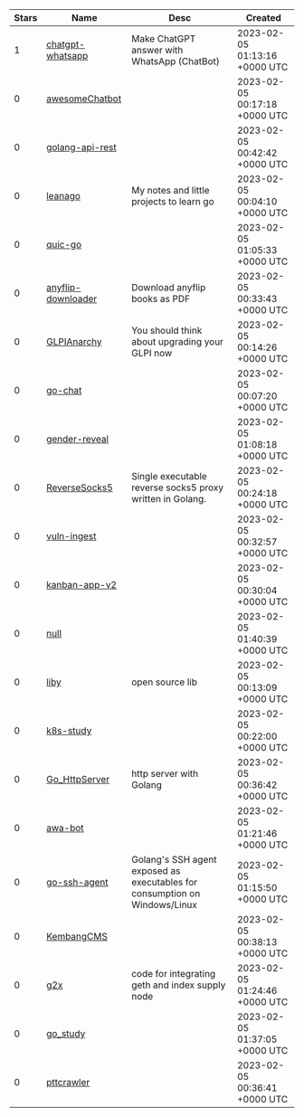 | Stars | Name | Desc | Created | 
| ----- | ------- | ------------- | ------------- |
| 1 | [chatgpt-whatsapp](https://github.com/HadrienBoyer/chatgpt-whatsapp) | Make ChatGPT answer with WhatsApp (ChatBot) | 2023-02-05 01:13:16 +0000 UTC |
| 0 | [awesomeChatbot](https://github.com/Reticent93/awesomeChatbot) |  | 2023-02-05 00:17:18 +0000 UTC |
| 0 | [golang-api-rest](https://github.com/jcarvallo/golang-api-rest) |  | 2023-02-05 00:42:42 +0000 UTC |
| 0 | [leanago](https://github.com/prex-aliya/leanago) | My notes and little projects to learn go | 2023-02-05 00:04:10 +0000 UTC |
| 0 | [quic-go](https://github.com/zzzz-26/quic-go) |  | 2023-02-05 01:05:33 +0000 UTC |
| 0 | [anyflip-downloader](https://github.com/Lofter1/anyflip-downloader) | Download anyflip books as PDF | 2023-02-05 00:33:43 +0000 UTC |
| 0 | [GLPIAnarchy](https://github.com/Feals-404/GLPIAnarchy) | You should think about upgrading your GLPI now | 2023-02-05 00:14:26 +0000 UTC |
| 0 | [go-chat](https://github.com/errsync/go-chat) |  | 2023-02-05 00:07:20 +0000 UTC |
| 0 | [gender-reveal](https://github.com/VenkatRamReddyK/gender-reveal) |  | 2023-02-05 01:08:18 +0000 UTC |
| 0 | [ReverseSocks5](https://github.com/Acebond/ReverseSocks5) | Single executable reverse socks5 proxy written in Golang. | 2023-02-05 00:24:18 +0000 UTC |
| 0 | [vuln-ingest](https://github.com/zarguell/vuln-ingest) |  | 2023-02-05 00:32:57 +0000 UTC |
| 0 | [kanban-app-v2](https://github.com/juleor/kanban-app-v2) |  | 2023-02-05 00:30:04 +0000 UTC |
| 0 | [null](https://github.com/sujit-baniya/null) |  | 2023-02-05 01:40:39 +0000 UTC |
| 0 | [liby](https://github.com/cbot918/liby) | open source lib | 2023-02-05 00:13:09 +0000 UTC |
| 0 | [k8s-study](https://github.com/jeferson-guedes/k8s-study) |  | 2023-02-05 00:22:00 +0000 UTC |
| 0 | [Go_HttpServer](https://github.com/LudoLoopsLab/Go_HttpServer) | http server with Golang | 2023-02-05 00:36:42 +0000 UTC |
| 0 | [awa-bot](https://github.com/Tashima42/awa-bot) |  | 2023-02-05 01:21:46 +0000 UTC |
| 0 | [go-ssh-agent](https://github.com/sarfarazahmad89/go-ssh-agent) | Golang's SSH agent exposed as executables for consumption on Windows/Linux | 2023-02-05 01:15:50 +0000 UTC |
| 0 | [KembangCMS](https://github.com/nugrhrizki/KembangCMS) |  | 2023-02-05 00:38:13 +0000 UTC |
| 0 | [g2x](https://github.com/indexsupply/g2x) | code for integrating geth and index supply node | 2023-02-05 01:24:46 +0000 UTC |
| 0 | [go_study](https://github.com/mmochi23/go_study) |  | 2023-02-05 01:37:05 +0000 UTC |
| 0 | [pttcrawler](https://github.com/PavelPavells/pttcrawler) |  | 2023-02-05 00:36:41 +0000 UTC |

